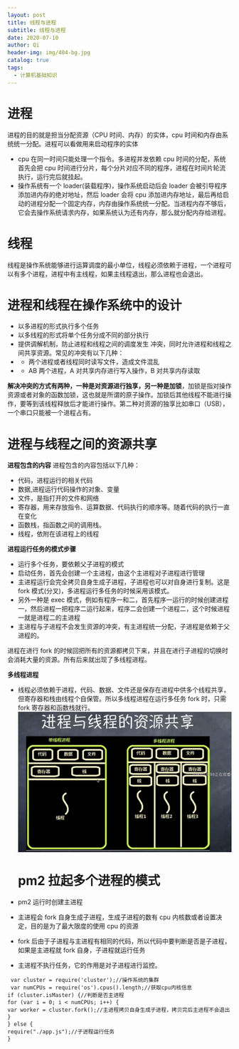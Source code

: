 ```yaml
---
layout: post
title: 线程与进程
subtitle: 线程与进程
date: 2020-07-10
author: Qi
header-img: img/404-bg.jpg
catalog: true
tags:
  - 计算机基础知识
---
```


# 进程

进程的目的就是担当分配资源（CPU 时间、内存）的实体，cpu 时间和内存由系统统一分配。进程可以看做用来启动程序的实体

- cpu 在同一时间只能处理一个指令。多进程并发依赖 cpu 时间的分配，系统首先会把 cpu 时间进行分片，每个分片对应不同的程序，进程在时间片轮流执行，运行完后就挂起。
- 操作系统有一个 loader(装载程序)，操作系统启动后会 loader 会被引导程序添加进内存的绝对地址，然后 loader 会将 cpu 添加进内存地址，最后再给启动的进程分配一个固定内存，内存由操作系统统一分配。当进程内存不够后，它会去操作系统请求内存，如果系统认为还有内存，那么就分配内存给进程。

# 线程

线程是操作系统能够进行运算调度的最小单位，线程必须依赖于进程，一个进程可以有多个进程，进程中有主线程，如果主线程退出，那么进程也会退出。

# 进程和线程在操作系统中的设计

- 以多进程的形式执行多个任务
- 以多线程的形式将单个任务分成不同的部分执行
- 提供调解机制，防止进程和线程之间的调度发生 冲突，同时允许进程和线程之间共享资源。常见的冲突有以下几种：
- - 两个进程或者线程同时读写文件，造成文件混乱
- - AB 两个进程，A 对共享内存进行写入操作，B 对共享内存读取

**解决冲突的方式有两种，一种是对资源进行独享，另一种是加锁**，加锁是指对操作资源或者对象的函数加锁，这也就是所谓的原子操作。加锁后其他线程不能进行操作，要等到该线程释放后才能进行操作。第二种对资源的独享比如串口（USB），一个串口只能被一个进程占有。

# 进程与线程之间的资源共享

**进程包含的内容**
进程包含的内容包括以下几种：

- 代码，进程运行的相关代码
- 数据,进程运行代码操作的对象、变量
- 文件，是指打开的文件和网络
- 寄存器，用来存放指令、运算数据、代码执行的顺序等。随着代码的执行一直在变化
- 函数栈，指函数之间的调用栈。
- 线程，依附在该进程上的线程

**进程运行任务的模式步骤**

- 运行多个任务，要依赖父子进程的模式
- 启动任务，首先会创建一个主进程，由这个主进程对子进程进行管理
- 主进程运行会完全拷贝自身生成子进程，子进程也可以对自身进行复制。这是 fork 模式(分叉)，多进程运行多任务的时候采用该模式。
- 另外一种是 exec 模式，例如有程序一和二，首先程序一运行的时候创建进程一，然后进程一把程序二运行起来，程序二会创建一个进程二，这个时候进程一就是进程二的主进程
- 主进程与子进程不会发生资源的冲突，有主进程统一分配，子进程是依赖于父进程的。

进程在进行 fork 的时候回把所有的资源都拷贝下来，并且在进行子进程的切换时会消耗大量的资源。所有后来就出现了多线程进程。

**多线程进程**

- 线程必须依赖于进程，代码、数据、文件还是保存在进程中供多个线程共享，但寄存器和栈由线程个自保管。所以多线程进程在运行多任务 fork 时，只需 fork 寄存器和函数栈就行。
  ![Image text](/img/WechatIMG78.png)

  # pm2 拉起多个进程的模式

- pm2 运行时创建主进程
- 主进程会 fork 自身生成子进程，生成子进程的数有 cpu 内核数或者设置决定，目的是为了最大限度的使用 cpu 的资源
- fork 后由于子进程与主进程有相同的代码，所以代码中要判断是否是子进程，如果是主进程就 fork 自身，子进程就运行任务
- 主进程不执行任务，它的作用是对子进程进行监控。

```
 var cluster = require('cluster');//操作系统的集群
 var numCPUs = require('os').cpus().length;//获取cpu内核信息
if (cluster.isMaster) {//判断是否主进程
for (var i = 0; i < numCPUs; i++) {
var worker = cluster.fork();//主进程拷贝自身生成子进程，拷贝完后主进程不会退出
}
} else {
require("./app.js");//子进程运行任务
}

```

